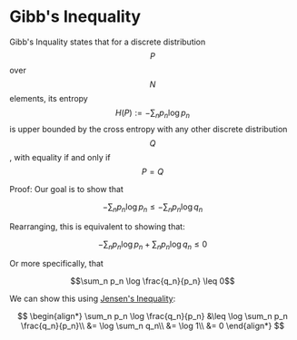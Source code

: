 # Gibb's Inequality

Gibb's Inquality states that for a discrete distribution $$P$$ over $$N$$ elements,
its entropy $$H(P) := - \sum_n p_n \log p_n $$ is upper bounded by the cross entropy
with any other discrete distribution $$Q$$, with equality if and only if $$P = Q$$

Proof: Our goal is to show that 

$$- \sum_n p_n \log p_n \leq - \sum_n p_n \log q_n $$

Rearranging, this is equivalent to showing that:

$$- \sum_n p_n \log p_n + \sum_n p_n \log q_n \leq 0$$

Or more specifically, that

$$\sum_n p_n \log \frac{q_n}{p_n} \leq 0$$

We can show this using [Jensen's Inequality](jensen_inequality.md):

$$
\begin{align*}
\sum_n p_n \log \frac{q_n}{p_n} &\leq \log \sum_n p_n \frac{q_n}{p_n}\\
&= \log \sum_n q_n\\
&= \log 1\\
&= 0
\end{align*}
$$

